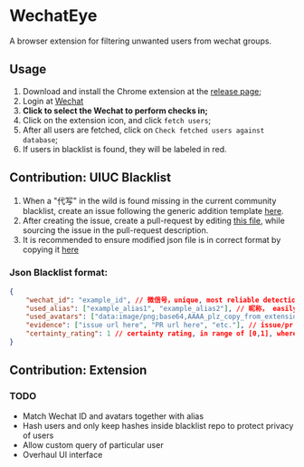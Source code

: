 # WechatEye
A browser extension for filtering unwanted users from wechat groups.

## Usage
1. Download and install the Chrome extension at the [release page](https://github.com/D0048/WechatEye/releases);
1. Login at [Wechat](https://wx.qq.com/)
1. **Click to select the Wechat to perform checks in;**
1. Click on the extension icon, and click `fetch users`;
1. After all users are fetched, click on `Check fetched users against database`;
1. If users in blacklist is found, they will be labeled in red.

## Contribution: UIUC Blacklist
1. When a "代写" in the wild is found missing in the current community blacklist, create an issue following the generic addition template [here](https://github.com/D0048/WechatEye/issues/new?assignees=&labels=&template=add--insert-wechat-id-nickname-.md&title=).
1. After creating the issue, create a pull-request by editing [this file](https://github.com/D0048/WechatEye/blob/repo/database/uiuc_blocklist.json), while sourcing the issue in the pull-request description.
1. It is recommended to ensure modified json file is in correct format by copying it [here](https://jsonlint.com/)

### Json Blacklist format:
```json
{
    "wechat_id": "example_id", // 微信号，unique, most reliable detection metric
    "used_alias": ["example_alias1", "example_alias2"], // 昵称， easily changeable, and one wechat_id may hold many alias
    "used_avatars": ["data:image/png;base64,AAAA_plz_copy_from_extension_output"], // 头像， should be used in conjunction with alias to reduce false positives
    "evidence": ["issue url here", "PR url here", "etc."], // issue/pr url for reasons to add this user
    "certainty_rating": 1 // certainty rating, in range of [0,1], where higher is more certain
}
```

## Contribution: Extension
### TODO
- Match Wechat ID and avatars together with alias
- Hash users and only keep hashes inside blacklist repo to protect privacy of users
- Allow custom query of particular user
- Overhaul UI interface
